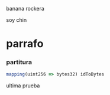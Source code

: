 
banana rockera


soy chin


# parrafo


### partitura

```typescript
mapping(uint256 => bytes32) idToBytes
```

ultima prueba
